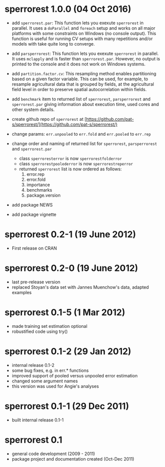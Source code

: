 # sperrorest 1.0.0 (04 Oct 2016)

* add `sperrorest.par`: This function lets you exexute `sperrorest` in parallel. 
It uses a `doParallel` and `foreach` setup and works on all major platforms with
some constraints on Windows (no console output). This function is useful for 
running CV setups with many repetitions and/or models with take quite long to 
converge. 

* add `parsperrorest`: This function lets you exexute `sperrorest` in parallel. 
It uses `mclapply` and is faster than `sperrorest.par`. However, no output is 
printed to the console and it does not work on Windows systems. 

* add `partition.factor.cv`: This resampling method enables partitioning based 
on a given factor variable. This can be used, for example, to resample 
agricultural data that is grouped by fields, at the agricultural field level 
in order to preserve spatial autocorrelation within fields.

* add `benchmark` item to returned list of `sperrorest`, `parsperrorest` and 
`sperrorest.par` giving information about execution time, 
used cores and other system details. 

* create github repo of `sperrorest` at 
[https://github.com/pat-s/sperrorest/](https://github.com/pat-s/sperrorest/)

* change params: `err.unpooled` to `err.fold` and `err.pooled` to `err.rep`

* change order and naming of returned list for `sperrorest`, `parsperrorest` and
`sperrorest.par`
  - class `sperroresterror` is now `sperrorestfolderror`
  - class `sperrorestpoolederror` is now `sperrorestreperror`
  - returned `sperrorest` list is now ordered as follows: 
    1. error.rep
    2. error.fold
    3. importance
    4. benchmarks
    5. package.version

* add package NEWS

* add package vignette

# sperrorest 0.2-1 (19 June 2012)

* First release on CRAN

# sperrorest 0.2-0 (19 June 2012)

* last pre-release version
* replaced Stoyan's data set with Jannes Muenchow's data, adapted examples


# sperrorest 0.1-5 (1 Mar 2012)

* made training set estimation optional
* robustified code using try()


# sperrorest 0.1-2 (29 Jan 2012)

* internal release 0.1-2
* some bug fixes, e.g. in err.* functions
* improved support of pooled versus unpooled error estimation
* changed some argument names
* this version was used for Angie's analyses

# sperrorest 0.1-1 (29 Dec 2011)

* built internal release 0.1-1

# sperrorest 0.1

* general code development (2009 - 2011)
* package project and documentation created (Oct-Dec 2011)
